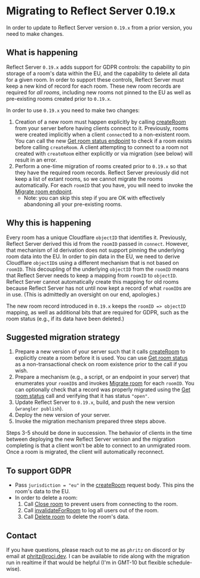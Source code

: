 # Migrating to Reflect Server 0.19.x

In order to update to Reflect Server version `0.19.x` from a prior version, you need to make changes.

## What is happening

Reflect Server `0.19.x` adds support for GDPR controls: the capability to pin storage of a room's data within the EU, and the capability to delete all data for a given room. In order to support these controls, Reflect Server must keep a new kind of record for each room. These new room records are required for _all rooms_, including new rooms not pinned to the EU as well as pre-existing rooms created prior to `0.19.x`.

In order to use `0.19.x` you need to make two changes:

1. Creation of a new room must happen explicitly by calling [createRoom](server-api.md#create-room) from your server before having clients connect to it. Previously, rooms were created implicitly when a client `connect`ed to a non-existent room. You can call the new [Get room status endpoint](server-api.md#get-room-status) to check if a room exists before calling `createRoom`. A client attempting to connect to a room not created with `createRoom` either explicitly or via migration (see below) will result in an error.
2. Perform a one-time migration of rooms created prior to `0.19.x` so that they have the required room records. Reflect Server previously did not keep a list of extant rooms, so we cannot migrate the rooms automatically. For each `roomID` that you have, you will need to invoke the [Migrate room endpoint](server-api.md#migrate-room).
   - Note: you can skip this step if you are OK with effectively abandoning all your pre-existing rooms.

## Why this is happening

Every room has a unique Cloudflare `objectID` that identifies it. Previously, Reflect Server derived this id from the `roomID` passed in `connect`. However, that mechanism of id derivation does not support pinning the underlying room data into the EU. In order to pin data in the EU, we need to derive Cloudflare `objectID`s using a different mechanism that is not based on `roomID`. This decoupling of the underlying `objectID` from the `roomID` means that Reflect Server needs to keep a mapping from `roomID` to `objectID`. Reflect Server cannot automatically create this mapping for old rooms because Reflect Server has not until now kept a record of what `roomID`s are in use. (This is admittedly an oversight on our end, apologies.)

The new room record introduced in `0.19.x` keeps the `roomID => objectID` mapping, as well as additional bits that are required for GDPR, such as the room status (e.g., if its data have been deleted.)

## Suggested migration strategy

1. Prepare a new version of your server such that it calls [createRoom](server-api.md#create-room) to explicitly create a room before it is used. You can use [Get room status](server-api.md#get-room-status) as a non-transactional check on room existence prior to the call if you wish.
2. Prepare a mechanism (e.g., a script, or an endpoint in your server) that enumerates your `roomID`s and invokes [Migrate room](server-api.md#migrate-room) for each `roomID`. You can optionally check that a record was properly migrated using the [Get room status](server-api.md#get-room-status) call and verifying that it has status `"open"`.
3. Update Reflect Server to `0.19.x`, build, and push the new version (`wrangler publish`).
4. Deploy the new version of your server.
5. Invoke the migration mechanism prepared three steps above.

Steps 3-5 should be done in succession. The behavior of clients in the time between deploying the new Reflect Server version and the migration completing is that a client won't be able to connect to an unmigrated room. Once a room is migrated, the client will automatically reconnect.

## To support GDPR

- Pass `jurisdiction = "eu"` in the [createRoom](server-api.md#create-room) request body. This pins the room's data to the EU.
- In order to delete a room:
  1. Call [Close room](server-api.md#close-room) to prevent users from connecting to the room.
  2. Call [invalidateForRoom](server-api.md#invalidate-for-room) to log all users out of the room.
  3. Call [Delete room](server-api.md#delete-room) to delete the room's data.

## Contact

If you have questions, please reach out to me as `phritz` on discord or by email at [phritz@roci.dev](mailto:phritz@roci.dev). I can be available to ride along with the migration run in realtime if that would be helpful (I'm in GMT-10 but flexible schedule-wise).

